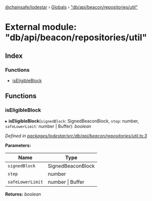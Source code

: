 [@chainsafe/lodestar](../README.md) › [Globals](../globals.md) › ["db/api/beacon/repositories/util"](_db_api_beacon_repositories_util_.md)

# External module: "db/api/beacon/repositories/util"

## Index

### Functions

* [isEligibleBlock](_db_api_beacon_repositories_util_.md#iseligibleblock)

## Functions

###  isEligibleBlock

▸ **isEligibleBlock**(`signedBlock`: SignedBeaconBlock, `step`: number, `safeLowerLimit`: number | Buffer): *boolean*

*Defined in [packages/lodestar/src/db/api/beacon/repositories/util.ts:3](https://github.com/ChainSafe/lodestar/blob/2fb982b/packages/lodestar/src/db/api/beacon/repositories/util.ts#L3)*

**Parameters:**

Name | Type |
------ | ------ |
`signedBlock` | SignedBeaconBlock |
`step` | number |
`safeLowerLimit` | number &#124; Buffer |

**Returns:** *boolean*
